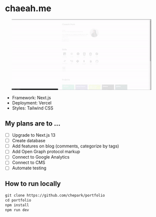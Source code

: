 # chaeah.me

<p align="center">
  <img width="460" height="auto" src="./public/demo.gif">
</p>

- Framework: Next.js
- Deployment: Vercel
- Styles: Tailwind CSS

## My plans are to ...

- [ ] Upgrade to Next.js 13
- [ ] Create database
- [ ] Add features on blog (comments, categorize by tags)
- [ ] Add Open Graph protocol markup
- [ ] Connect to Google Analytics
- [ ] Connect to CMS
- [ ] Automate testing

## How to run locally

```
git clone https://github.com/chepark/portfolio
cd portfolio
npm install
npm run dev
```
